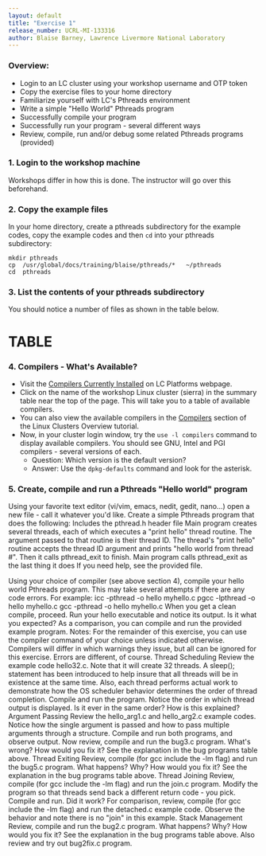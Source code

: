 ```yaml
---
layout: default
title: "Exercise 1"
release_number: UCRL-MI-133316
author: Blaise Barney, Lawrence Livermore National Laboratory
---
```


### Overview:
* Login to an LC cluster using your workshop username and OTP token
* Copy the exercise files to your home directory
* Familiarize yourself with LC's Pthreads environment
* Write a simple "Hello World" Pthreads program
* Successfully compile your program
* Successfully run your program - several different ways
* Review, compile, run and/or debug some related Pthreads programs (provided)

### 1. Login to the workshop machine
Workshops differ in how this is done. The instructor will go over this beforehand.

### 2. Copy the example files
In your home directory, create a pthreads subdirectory for the example codes, copy the example codes and then `cd` into your pthreads subdirectory:
```
mkdir pthreads 
cp  /usr/global/docs/training/blaise/pthreads/*   ~/pthreads
cd  pthreads
```
### 3. List the contents of your pthreads subdirectory
You should notice a number of files as shown in the table below.

# TABLE

### 4. Compilers - What's Available?
* Visit the [Compilers Currently Installed](https://computing.llnl.gov/?set=code&page=compilers) on LC Platforms webpage.
* Click on the name of the workshop Linux cluster (sierra) in the summary table near the top of the page. This will take you to a table of available compilers.
* You can also view the available compilers in the [Compilers](https://computing.llnl.gov/tutorials/linux_clusters/index.html#Compilers) section of the Linux Clusters Overview tutorial.
* Now, in your cluster login window, try the `use -l compilers` command to display available compilers. You should see GNU, Intel and PGI compilers - several versions of each.
  * Question: Which version is the default version?
  * Answer: Use the `dpkg-defaults` command and look for the asterisk.

### 5. Create, compile and run a Pthreads "Hello world" program
Using your favorite text editor (vi/vim, emacs, nedit, gedit, nano...) open a new file - call it whatever you'd like.
Create a simple Pthreads program that does the following:
Includes the pthread.h header file
Main program creates several threads, each of which executes a "print hello" thread routine. The argument passed to that routine is their thread ID.
The thread's "print hello" routine accepts the thread ID argument and prints "hello world from thread #". Then it calls pthread_exit to finish.
Main program calls pthread_exit as the last thing it does
If you need help, see the provided   file.

Using your choice of compiler (see above section 4), compile your hello world Pthreads program. This may take several attempts if there are any code errors. For example:
icc -pthread -o hello myhello.c
pgcc -lpthread -o hello myhello.c
gcc -pthread -o hello myhello.c
When you get a clean compile, proceed.
Run your hello executable and notice its output. Is it what you expected? As a comparison, you can compile and run the provided  example program.
Notes:
For the remainder of this exercise, you can use the compiler command of your choice unless indicated otherwise.
Compilers will differ in which warnings they issue, but all can be ignored for this exercise. Errors are different, of course.
Thread Scheduling
Review the example code hello32.c. Note that it will create 32 threads. A sleep(); statement has been introduced to help insure that all threads will be in existence at the same time. Also, each thread performs actual work to demonstrate how the OS scheduler behavior determines the order of thread completion.
Compile and run the program. Notice the order in which thread output is displayed. Is it ever in the same order? How is this explained?
Argument Passing
Review the hello_arg1.c and hello_arg2.c example codes. Notice how the single argument is passed and how to pass multiple arguments through a structure.
Compile and run both programs, and observe output.
Now review, compile and run the bug3.c program. What's wrong? How would you fix it? See the explanation in the bug programs table above.
Thread Exiting
Review, compile (for gcc include the -lm flag) and run the bug5.c program.
What happens? Why? How would you fix it?
See the explanation in the bug programs table above.
Thread Joining
Review, compile (for gcc include the -lm flag) and run the join.c program.
Modify the program so that threads send back a different return code - you pick. Compile and run. Did it work?
For comparison, review, compile (for gcc include the -lm flag) and run the detached.c example code.
Observe the behavior and note there is no "join" in this example.
Stack Management
Review, compile and run the bug2.c program.
What happens? Why? How would you fix it?
See the explanation in the bug programs table above. Also review and try out bug2fix.c program.

